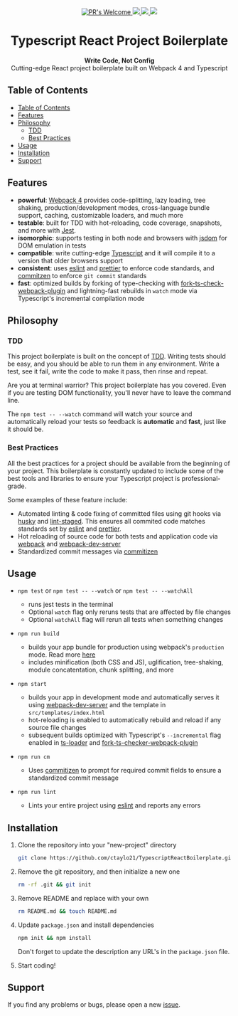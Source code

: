 <div align="center">
  <!-- PR's Welcome -->
  <a href="http://makeapullrequest.com">
    <img src="https://img.shields.io/badge/PRs-welcome-brightgreen.svg?style=flat-square"
      alt="PR's Welcome" />
  </a>

  <!-- Commitizen -->
  <a href="http://commitizen.github.io/cz-cli/v" title="Commitizen">
    <img src="https://img.shields.io/badge/commitizen-friendly-brightgreen.svg"/>
  </a>

  <!-- Dependencies -->
  <a href="https://david-dm.org/ctaylo21/TypescriptReactBoilerplate?type=dev" title="devDependencies status">
    <img src="https://david-dm.org/ctaylo21/TypescriptReactBoilerplate/dev-status.svg"/>
  </a>

  <!-- Prettier -->
  <a href="https://github.com/prettier/prettie" title="Prettier">
    <img src="https://img.shields.io/badge/code_style-prettier-ff69b4.svg?style=flat-square"/>
  </a>

</div>

<h1 align="center">Typescript React Project Boilerplate</h1>

<div align="center">
  <strong>Write Code, Not Config</strong>
</div>
<div align="center">
  Cutting-edge React project boilerplate built on Webpack 4 and Typescript
</div>

## Table of Contents

- [Table of Contents](#table-of-contents)
- [Features](#features)
- [Philosophy](#philosophy)
  - [TDD](#tdd)
  - [Best Practices](#best-practices)
- [Usage](#usage)
- [Installation](#installation)
- [Support](#support)

## Features

- **powerful**: [Webpack 4](https://webpack.js.org/) provides code-splitting, lazy loading, tree shaking, production/development modes, cross-language bundle support, caching, customizable loaders, and much more
- **testable**: built for TDD with hot-reloading, code coverage, snapshots, and more with [Jest](https://jestjs.io/).
- **isomorphic**: supports testing in both node and browsers with [jsdom](https://github.com/tmpvar/jsdom) for DOM emulation in tests
- **compatible**: write cutting-edge [Typescript](https://www.typescriptlang.org/) and it will compile it to a version that older browsers support
- **consistent**: uses [eslint](https://eslint.org/) and [prettier](https://github.com/prettier/prettier) to enforce code standards, and [commitzen](https://github.com/commitizen/cz-cli) to enforce `git commit` standards
- **fast**: optimized builds by forking of type-checking with [fork-ts-check-webpack-plugin](https://www.npmjs.com/package/fork-ts-checker-webpack-plugin) and lightning-fast rebuilds in `watch` mode via Typescript's incremental compilation mode

## Philosophy

### TDD

This project boilerplate is built on the concept of [TDD](https://en.wikipedia.org/wiki/Test-driven_development).
Writing tests should be easy, and you should be able to run them in any environment.
Write a test, see it fail, write the code to make it pass, then rinse and repeat.

Are you at terminal warrior? This project boilerplate has you covered. Even if you are testing DOM functionality, you'll never have to leave the command line.

The `npm test -- --watch` command will watch your source and automatically reload your tests so feedback is **automatic** and **fast**, just like it should be.

### Best Practices

All the best practices for a project should be available from the beginning of your project. This boilerplate is constantly updated to include some of the best tools and libraries to ensure your Typescript project is professional-grade.

Some examples of these feature include:

- Automated linting & code fixing of committed files using git hooks via [husky](https://github.com/typicode/husky) and [lint-staged](https://github.com/okonet/lint-staged). This ensures all commited code matches standards set by [eslint](https://eslint.org/) and [prettier](https://github.com/prettier/prettier).
- Hot reloading of source code for both tests and application code via [webpack](https://webpack.js.org/) and [webpack-dev-server](https://github.com/webpack/webpack-dev-server)
- Standardized commit messages via [commitizen](https://github.com/commitizen/cz-cli)

## Usage

- `npm test` or `npm test -- --watch` or `npm test -- --watchAll`

  - runs jest tests in the terminal
  - Optional `watch` flag only reruns tests that are affected by file changes
  - Optional `watchAll` flag will rerun all tests when something changes

- `npm run build`

  - builds your app bundle for production using webpack's `production` mode. Read more [here](https://medium.com/webpack/webpack-4-mode-and-optimization-5423a6bc597a)
  - includes minification (both CSS and JS), uglification, tree-shaking, module concatentation, chunk splitting, and more

- `npm start`

  - builds your app in development mode and automatically serves it using [webpack-dev-server](https://webpack.js.org/configuration/dev-server/) and the template in `src/templates/index.html`
  - hot-reloading is enabled to automatically rebuild and reload if any source file changes
  - subsequent builds optimized with Typescript's `--incremental` flag enabled in [ts-loader](https://www.npmjs.com/package/ts-loader) and [fork-ts-checker-webpack-plugin](https://www.npmjs.com/package/fork-ts-checker-webpack-plugin)

- `npm run cm`

  - Uses [commitizen](https://github.com/commitizen/cz-cli) to prompt for required commit fields to ensure a standardized commit message

- `npm run lint`

  - Lints your entire project using [eslint](https://eslint.org/) and reports any errors

## Installation

1. Clone the repository into your "new-project" directory

   ```bash
   git clone https://github.com/ctaylo21/TypescriptReactBoilerplate.git new-project && cd new-project
   ```

2. Remove the git repository, and then initialize a new one

   ```bash
   rm -rf .git && git init
   ```

3. Remove README and replace with your own

   ```bash
   rm README.md && touch README.md
   ```

4. Update `package.json` and install dependencies

   ```bash
   npm init && npm install
   ```

   Don't forget to update the description any URL's in the `package.json` file.

5. Start coding!

## Support

If you find any problems or bugs, please open a new [issue](https://github.com/ctaylo21/TypescriptReactBoilerplate/issues).
